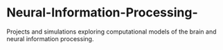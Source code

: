 # Neural-Information-Processing-
Projects and simulations exploring computational models of the brain and neural information processing.
